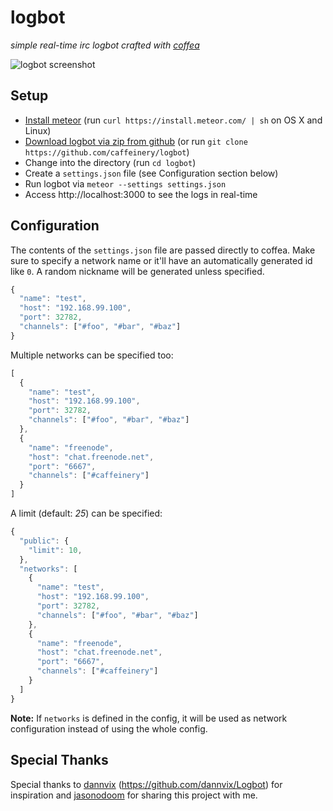 # logbot

_simple real-time irc logbot crafted with [coffea](https://github.com/caffeinery/coffea/)_

![logbot screenshot](https://i.imgur.com/Vqx0Pze.png)

## Setup

 * [Install meteor](https://www.meteor.com/install) (run `curl https://install.meteor.com/ | sh` on OS X and Linux)
 * [Download logbot via zip from github](https://github.com/caffeinery/logbot/archive/master.zip) (or run `git clone https://github.com/caffeinery/logbot`)
 * Change into the directory (run `cd logbot`)
 * Create a `settings.json` file (see Configuration section below)
 * Run logbot via `meteor --settings settings.json`
 * Access http://localhost:3000 to see the logs in real-time

## Configuration

The contents of the `settings.json` file are passed directly to coffea. Make sure to specify a network name or it'll have an automatically generated id like `0`. A random nickname will be generated unless specified.

```javascript
{
  "name": "test",
  "host": "192.168.99.100",
  "port": 32782,
  "channels": ["#foo", "#bar", "#baz"]
}
```

Multiple networks can be specified too:

```javascript
[
  {
    "name": "test",
    "host": "192.168.99.100",
    "port": 32782,
    "channels": ["#foo", "#bar", "#baz"]
  },
  {
    "name": "freenode",
    "host": "chat.freenode.net",
    "port": "6667",
    "channels": ["#caffeinery"]
  }
]
```

A limit (default: *25*) can be specified:

```javascript
{
  "public": {
    "limit": 10,
  },
  "networks": [
    {
      "name": "test",
      "host": "192.168.99.100",
      "port": 32782,
      "channels": ["#foo", "#bar", "#baz"]
    },
    {
      "name": "freenode",
      "host": "chat.freenode.net",
      "port": "6667",
      "channels": ["#caffeinery"]
    }
  ]
}
```

**Note:** If `networks` is defined in the config, it will be used as network configuration instead of using the whole config.


## Special Thanks

Special thanks to [dannvix](https://github.com/dannvix) (https://github.com/dannvix/Logbot) for inspiration and [jasonodoom](https://github.com/jasonodoom) for sharing this project with me.
